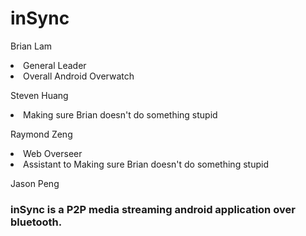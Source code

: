 inSync
======

Brian Lam
  <li>General Leader
  <li>Overall Android Overwatch

Steven Huang
  <li>Making sure Brian doesn't do something stupid

Raymond Zeng
<li>Web Overseer
<li>Assistant to Making sure Brian doesn't do something stupid

Jason Peng

<h3>inSync is a P2P media streaming android application over bluetooth.
